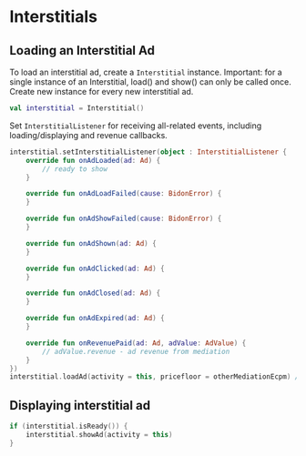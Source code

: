 # Interstitials

## Loading an Interstitial Ad

To load an interstitial ad, create a `Interstitial` instance.
Important: for a single instance of an Interstitial, load() and show() can only be called once. Create new instance for every new interstitial ad.

```kotlin
val interstitial = Interstitial()
```

Set `InterstitialListener` for receiving all-related events, including loading/displaying and revenue callbacks.

```kotlin
interstitial.setInterstitialListener(object : InterstitialListener {
    override fun onAdLoaded(ad: Ad) {
        // ready to show
    }

    override fun onAdLoadFailed(cause: BidonError) {
    }

    override fun onAdShowFailed(cause: BidonError) {
    }

    override fun onAdShown(ad: Ad) {
    }

    override fun onAdClicked(ad: Ad) {
    }

    override fun onAdClosed(ad: Ad) {
    }

    override fun onAdExpired(ad: Ad) {
    }

    override fun onRevenuePaid(ad: Ad, adValue: AdValue) {
        // adValue.revenue - ad revenue from mediation
    }
})
interstitial.loadAd(activity = this, pricefloor = otherMediationEcpm) // or use DefaultMinPrice
```

## Displaying interstitial ad

```kotlin
if (interstitial.isReady()) {
    interstitial.showAd(activity = this)
}
```
